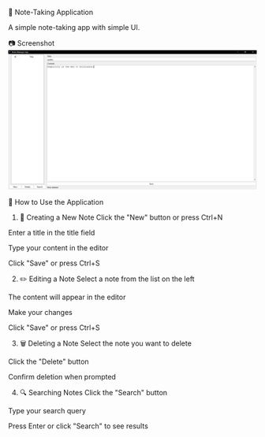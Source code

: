 📝 Note-Taking Application

A simple note-taking app with simple UI.

📷 Screenshot
![App Screenshot](https://github.com/Swethancyber/note-taking-application/blob/main/img1..png?raw=true)

📘 How to Use the Application
1. 📝 Creating a New Note
Click the "New" button or press Ctrl+N

Enter a title in the title field

Type your content in the editor

Click "Save" or press Ctrl+S

2. ✏️ Editing a Note
Select a note from the list on the left

The content will appear in the editor

Make your changes

Click "Save" or press Ctrl+S

3. 🗑️ Deleting a Note
Select the note you want to delete

Click the "Delete" button

Confirm deletion when prompted

4. 🔍 Searching Notes
Click the "Search" button

Type your search query

Press Enter or click "Search" to see results


